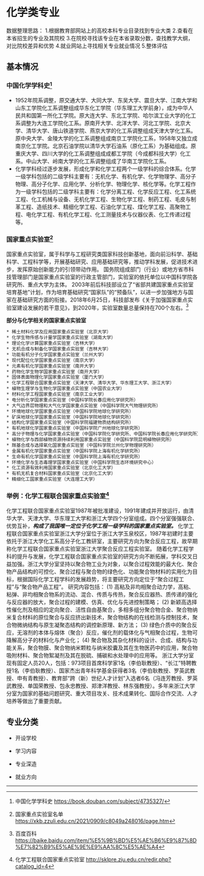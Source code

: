 # **化学类专业**

  数据整理思路：
  1.根据教育部网站上的高校本科专业目录找到专业大类
  2.查看在本省招生的专业及其院校
  3.在院校寻找该专业在本省录取分数，查找教学大纲，对比院校差异和优势
  4.就业网站上寻找相关专业就业情况
  5.整体评估

## 基本情况

### 中国化学学科史[^1]

* 1952年院系调整，原交通大学、大同大学、东吴大学、震旦大学、江南大学和山东工学院化工系调整组成华东化工学院（华东理工大学前身），成为中华人民共和国第一所化工学院。原大连大学、东北工学院、哈尔滨工业大学的化工系调整为大连工学院化工系。原南开大学、北洋大学、河北工学院、北京大学、清华大学、唐山铁道学院、燕京大学的化工系调整组成天津大学化工系。原中央大学、金陵大学的化工系调整组成南京工学院化工系，1958年又独立成南京化工学院。北京石油学院以清华大学石油系（原化工系）为基础组成。原重庆大学、四川大学的化工系调整组成成都工学院（今成都科技大学）化工系。中山大学、岭南大学的化工系调整组成了华南工学院化工系。
* 化学学科经过逐步发展，形成化学和化学工程两个一级学科的综合体系。化学一级学科包括的二级学科主要有：无机化学、有机化学、化学物理学、高分子物理、高分子化学、应用化学、分析化学、物理化学、核化学等。化学工程作为一级学科包括的二级学科主要有：化学分离工程、化学反应工程、化工系统工程、化工机械与设备、无机化学工程、生物化学工程、制药工程、毛皮与制革工程、造纸技术、精细化学工程、石油化学工程、煤化学工程、高聚物工程、电化学工程、有机化学工程、化工测量技术与仪器仪表、化工传递过程等。

### 国家重点实验室[^2]

国家重点实验室，属于科学与工程研究类国家科技创新基地，面向前沿科学、基础科学、工程科学等，开展基础研究、应用基础研究等，推动学科发展，促进技术进步，发挥原始创新能力的引领带动作用。
国务院组成部门（行业）或地方省市科技管理部门是国家重点实验室的行政主管部门，实验室的依托单位以中国科学院各研究所、重点大学为主体。
2003年前后科技部设立了“省部共建国家重点实验室培育基地”计划，作为培育基础研究“国家队”的“预备队”，以进一步加强地方与国家在基础研究方面的衔接。2018年6月25日，科技部发布《关于加强国家重点实验室建设发展的若干意见》，到2020年，实验室数量总量保持在700个左右。[^4]

**部分与化学相关的国家重点实验室**

```bash
* 稀土材料化学及应用国家重点实验室（北京大学）
* 化学生物传感与计量学国家重点实验室（湖南大学）
* 理论化学计算国家重点实验室（吉林大学）
* 无机合成与制备化学国家重点实验室（吉林大学）
* 功能有机分子化学国家重点实验室（兰州大学）
* 现代配位化学国家重点实验室（南京大学）
* 元素有机化学国家重点实验室（南开大学）
* 药物化学生物学国家重点实验室（南开大学）
* 固体表面物理化学国家重点实验室（厦门大学）
* 化学工程联合国家重点实验室（天津大学、清华大学、华东理工大学、浙江大学）
* 植物生理学与生物化学国家重点实验室（中国农业大学）
* 材料化学工程国家重点实验室（南京工业大学）
* 电分析化学国家重点实验室（中国科学院长春应用化学研究所）
* 大气边界层物理和大气化学国家重点实验室（中国科学院大气物理研究所）
* 环境地球化学国家重点实验室（中国科学院地球化学研究所）
* 矿床地球化学国家重点实验室（中国科学院地球化学研究所）
* 结构化学国家重点实验室（中国科学院福建物质结构研究所）
* 有机地球化学国家重点实验室（中国科学院广州地球化学研究所）
* 高分子物理与化学国家重点实验室（中国科学院化学研究所、中国科学院长春应用化学研究所）
* 植物化学与西部植物资源持续利用国家重点实验室（中国科学院昆明植物研究所）
* 羰基合成与选择氧化国家重点实验室（中国科学院兰州化学物理研究所）
* 金属有机化学国家重点实验室（中国科学院上海有机化学研究所）
* 生命有机化学国家重点实验室（中国科学院上海有机化学研究所）
* 环境化学与生态毒理学国家重点实验室（中国科学院生态环境研究中心）
* 化工资源有效利用国家重点实验室（北京化工大学）
* 有机无机复合材料国家重点实验室（北京化工大学）
* 精细化工国家重点实验室（大连理工大学）
```

### 举例：化学工程联合国家重点实验室[^3]

化学工程联合国家重点实验室1987年被批准建设，1991年建成并开放运行，由清华大学、天津大学、华东理工大学和浙江大学四个分室组成。四个分室强强联合、优势互补，**_构成了我国唯一定位于化学工程一级学科的国家重点实验室。_**
化学工程联合国家重点实验室浙江大学分室位于浙江大学玉泉校区，1987年初建时主要依托于浙江大学化工系高分子化工教研室，主要研究方向为聚合反应工程，故早期称化学工程联合国家重点实验室浙江大学聚合反应工程实验室。
随着化学工程学科的提升与发展，化学工程联合国家重点实验室的研究方向不断拓展，学科交叉日益加强。浙江大学分室坚持以聚合物工业为对象，以聚合过程效能的最大化、聚合物产品结构的可控化、聚合过程与聚合物的绿色化、功能聚合物材料的实用化为目标，根据国际化学工程学科的发展趋势，将主要研究方向定位于“聚合过程工程”与“聚合物产品工程”。
研究内容包括：
(1) 高粘及非均相聚合动力学，高粘、粘弹、非均相聚合物系的流动、混合、传质与传热，聚合反应器热、质传递的强化与反应器的放大，聚合过程的建模、仿真、优化与先进控制策略；
(2) 新颖高选择性催化剂及相应的定向聚合、活性自由基聚合，多相多组分聚合物合金、聚合物纳米复合材料的原位聚合与反应挤出新技术，聚合物结构的在线检测与控制技术，聚合物微纳结构与原生凝聚态结构的调控新原理、新方法；
(3) 绿色介质中的聚合反应，无溶剂的本体与熔体（聚合）反应，催化剂的载体化与气相聚合过程，生物可降解高分子的材料化与产业化；
(4) 聚合物及其杂化材料的设计、合成、结构与功能关系，聚合物膜、聚合物纳米颗粒与纳米胶囊及其在生物医药中的应用，聚合物吸附材料、聚合物絮凝剂及其在脱硫、捕碳和水处理中的应用等。
浙江大学分室现有固定人员20人，包括：973项目首席科学家1名（李伯耿教授）、“长江”特聘教授1名（李伯耿教授）、国家杰出青年科学基金获得者3名（李伯耿教授、罗英武教授、申有青教授）、教育部“跨（新）世纪人才计划”入选者6名（冯连芳教授、罗英武教授、单国荣教授、包永忠教授、郑津洋教授、林东强教授）。多年来浙江大学分室为国家的基础问题研究、重大项目攻关、技术成果转化、国际合作交流、人才培养等做出了重要贡献。

## 专业分类
  
* 开设学校

* 学习内容

* 专业深造

* 就业方向

---
[^1]: 中国化学学科史 <https://book.douban.com/subject/4735327/>
[^2]: 国家重点实验室名单 <https://xkb.zzuli.edu.cn/2021/0909/c8049a248016/page.htm>
[^3]: 化学工程联合国家重点实验室 <http://sklpre.zju.edu.cn/redir.php?catalog_id=4>
[^4]: 百度百科 <https://baike.baidu.com/item/%E5%9B%BD%E5%AE%B6%E9%87%8D%E7%82%B9%E5%AE%9E%E9%AA%8C%E5%AE%A4>
